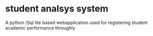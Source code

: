 # student analsys system
 A python /Sql lite based webapplication used for registering student academic performance throughly

